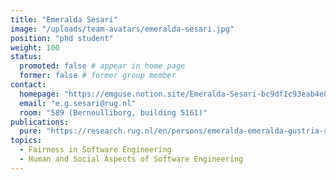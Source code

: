 ```yaml
---
title: "Emeralda Sesari"
image: "/uploads/team-avatars/emeralda-sesari.jpg"
position: "phd student"
weight: 100
status:
  promoted: false # appear in home page
  former: false # former group member
contact:
  homepage: "https://emguse.notion.site/Emeralda-Sesari-bc9df1c93eab4e839572dd71bda29301?pvs=143"
  email: "e.g.sesari@rug.nl"
  room: "589 (Bernoulliborg, building 5161)"
publications:
  pure: "https://research.rug.nl/en/persons/emeralda-emeralda-gustria-sesari/publications/"
topics:
  - Fairness in Software Engineering
  - Human and Social Aspects of Software Engineering
---
```


